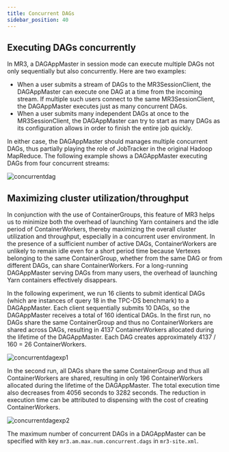 ```yaml
--- 
title: Concurrent DAGs
sidebar_position: 40
---
```


## Executing DAGs concurrently

In MR3, a DAGAppMaster in session mode can execute multiple DAGs not only sequentially but also concurrently. 
Here are two examples:

* When a user submits a stream of DAGs to the MR3SessionClient,
the DAGAppMaster can execute one DAG at a time from the incoming stream.
If multiple such users connect to the same MR3SessionClient, the DAGAppMaster executes just as many concurrent DAGs.
* When a user submits many independent DAGs at once to the MR3SessionClient,
the DAGAppMaster can try to start as many DAGs as its configuration allows in order to finish the entire job quickly.

In either case, 
the DAGAppMaster should manages multiple concurrent DAGs, thus partially playing the role of JobTracker in the original Hadoop MapReduce.
The following example shows a DAGAppMaster executing DAGs from four concurrent streams:

![concurrentdag](/mr3/concurrentdag-fs8.png)

## Maximizing cluster utilization/throughput

In conjunction with the use of ContainerGroups, this feature of MR3 helps us to 
minimize both the overhead of launching Yarn containers and the idle period of ContainerWorkers,
thereby maximizing the overall cluster utilization and throughput, especially in a concurrent user environment.
In the presence of a sufficient number of active DAGs, 
ContainerWorkers are unlikely to remain idle even for a short period time
because Vertexes belonging to the same ContainerGroup, whether from the same DAG or from different DAGs, can share ContainerWorkers.
For a long-running DAGAppMaster serving DAGs from many users, 
the overhead of launching Yarn containers effectively disappears. 

In the following experiment, we run 16 clients to submit identical DAGs (which are instances of query 18 in the TPC-DS benchmark) to a DAGAppMaster.
Each client sequentially submits 10 DAGs, so the DAGAppMaster receives a total of 160 identical DAGs.
In the first run, 
no DAGs share the same ContainerGroup and thus no ContainerWorkers are shared across DAGs,
resulting in 4137 ContainerWorkers allocated during the lifetime of the DAGAppMaster.
Each DAG creates approximately 4137 / 160 = 26 ContainerWorkers.

![concurrentdagexp1](/mr3/concurrentdagexp1-fs8.png)

In the second run, all DAGs share the same ContainerGroup and thus all ContainerWorkers are shared,
resulting in only 196 ContainerWorkers allocated during the lifetime of the DAGAppMaster.
The total execution time also decreases from 4056 seconds to 3282 seconds.
The reduction in execution time can be attributed to dispensing with the cost of creating ContainerWorkers.

![concurrentdagexp2](/mr3/concurrentdagexp2-fs8.png)

The maximum number of concurrent DAGs in a DAGAppMaster can be specified with key `mr3.am.max.num.concurrent.dags` in `mr3-site.xml`.

